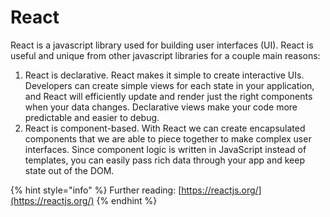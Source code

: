 # React

React is a javascript library used for building user interfaces \(UI\). React is useful and unique from other javascript libraries for a couple main reasons:

1. React is declarative. React makes it simple to create interactive UIs. Developers can create simple views for each state in your application, and React will efficiently update and render just the right components when your data changes. Declarative views make your code more predictable and easier to debug.
2. React is component-based. With React we can create encapsulated components that we are able to piece together to make complex user interfaces. Since component logic is written in JavaScript instead of templates, you can easily pass rich data through your app and keep state out of the DOM.

{% hint style="info" %}
Further reading: [https://reactjs.org/](https://reactjs.org/)
{% endhint %}

